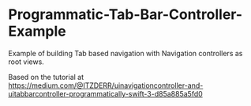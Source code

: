 # Programmatic-Tab-Bar-Controller-Example

Example of building Tab based navigation with Navigation controllers as root views.

Based on the tutorial at https://medium.com/@ITZDERR/uinavigationcontroller-and-uitabbarcontroller-programmatically-swift-3-d85a885a5fd0
